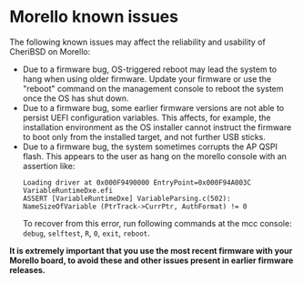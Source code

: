 # Morello known issues

The following known issues may affect the reliability and usability of
CheriBSD on Morello:

- Due to a firmware bug, OS-triggered reboot may lead the system to hang when
  using older firmware.
  Update your firmware or use the "reboot" command on the management console to
  reboot the system once the OS has shut down.
- Due to a firmware bug, some earlier firmware versions are not able to
  persist UEFI configuration variables.
  This affects, for example, the installation environment as the OS installer
  cannot instruct the firmware to boot only from the installed target, and not
  further USB sticks.
- Due to a firmware bug, the system sometimes corrupts the AP QSPI flash.
  This appears to the user as hang on the morello console with an assertion
  like:
  ```
  Loading driver at 0x000F9490000 EntryPoint=0x000F94A003C VariableRuntimeDxe.efi
  ASSERT [VariableRuntimeDxe] VariableParsing.c(502): NameSizeOfVariable (PtrTrack->CurrPtr, AuthFormat) != 0
  ```
  To recover from this error, run following commands at the mcc console:
  `debug`, `selftest`, `R`, `0`, `exit`, `reboot`.

**It is extremely important that you use the most recent firmware with your
Morello board, to avoid these and other issues present in earlier firmware
releases.**
